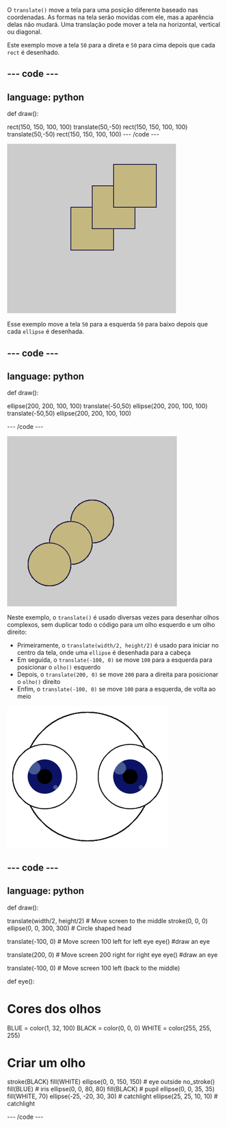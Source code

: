 O `translate()` move a tela para uma posição diferente baseado nas coordenadas. As formas na tela serão movidas com ele, mas a aparência delas não mudará. Uma translação pode mover a tela na horizontal, vertical ou diagonal.

Este exemplo move a tela `50` para a direta e `50` para cima depois que cada `rect` é desenhado.

--- code ---
---
language: python
---

def draw():

  rect(150, 150, 100, 100) translate(50,-50) rect(150, 150, 100, 100) translate(50,-50) rect(150, 150, 100, 100) --- /code ---

![Imagem de um quadrado original e dois quadrados deslocados. Cada translação moveu o quadrado <code>50</code> para a esquerda e <code>50</code> para baixo](images/translate_square.png)

Esse exemplo move a tela `50` para a esquerda `50` para baixo depois que cada `ellipse` é desenhada.

--- code ---
---
language: python
---

def draw():

  ellipse(200, 200, 100, 100) translate(-50,50) ellipse(200, 200, 100, 100) translate(-50,50) ellipse(200, 200, 100, 100)

--- /code ---

![Imagem de um círculo original e dois círculos deslocados. Cada translação moveu o quadrado <code>50</code> para a direta e <code>50</code> para baixo](images/translate_circle.png)

Neste exemplo, o `translate()` é usado diversas vezes para desenhar olhos complexos, sem duplicar todo o código para um olho esquerdo e um olho direito:
+ Primeiramente, o `translate(width/2, height/2)` é usado para iniciar no centro da tela, onde uma `ellipse` é desenhada para a cabeça
+ Em seguida, o  `translate(-100, 0)` se move `100` para a esquerda para posicionar o `olho()` esquerdo
+ Depois, o `translate(200, 0)` se move `200` para a direita para posicionar o `olho()` direito
+ Enfim, o `translate(-100, 0)` se move `100` para a esquerda, de volta ao meio

![Imagem de uma cabeça circular com um olho esquerdo e um olho direito](images/translate_eyes.png)

--- code ---
---
language: python
---

def draw():

  translate(width/2, height/2) # Move screen to the middle stroke(0, 0, 0) ellipse(0, 0, 300, 300) # Circle shaped head

  translate(-100, 0) # Move screen 100 left for left eye eye() #draw an eye

  translate(200, 0) # Move screen 200 right for right eye eye() #draw an eye

  translate(-100, 0) # Move screen 100  left (back to the middle)

def eye():

# Cores dos olhos
  BLUE = color(1, 32, 100) BLACK = color(0, 0, 0) WHITE = color(255, 255, 255)

# Criar um olho
  stroke(BLACK) fill(WHITE) ellipse(0, 0, 150, 150) # eye outside no_stroke() fill(BLUE) # iris ellipse(0, 0, 80, 80) fill(BLACK) # pupil ellipse(0, 0, 35, 35) fill(WHITE, 70) ellipse(-25, -20, 30, 30) # catchlight ellipse(25, 25, 10, 10) # catchlight

--- /code ---
